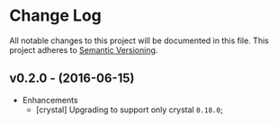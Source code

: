 # Change Log

All notable changes to this project will be documented in this file.
This project adheres to [Semantic Versioning](http://semver.org/).

## v0.2.0 - (2016-06-15)

* Enhancements
  * [crystal] Upgrading to support only crystal `0.18.0`;
